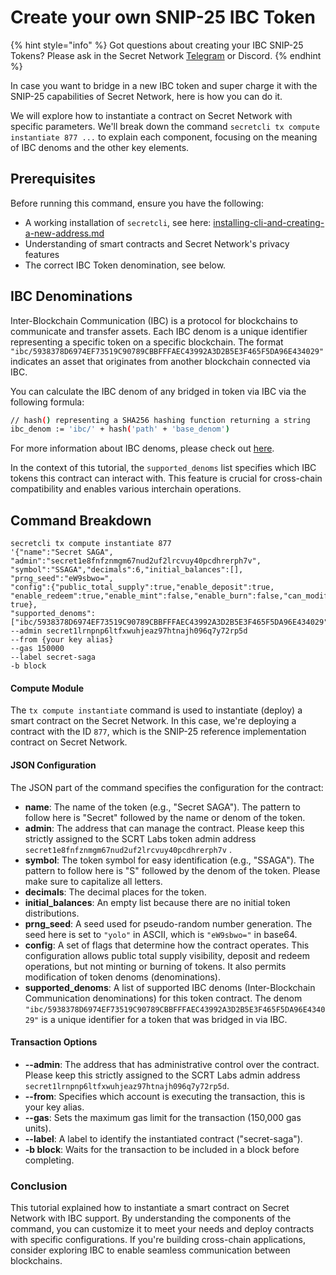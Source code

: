 # Create your own SNIP-25 IBC Token

{% hint style="info" %}
Got questions about creating your IBC SNIP-25 Tokens? Please ask in the Secret Network [Telegram](https://t.me/SCRTCommunity) or Discord.
{% endhint %}

In case you want to bridge in a new IBC token and super charge it with the SNIP-25 capabilities of Secret Network, here is how you can do it.

We will explore how to instantiate a contract on Secret Network with specific parameters. We'll break down the command `secretcli tx compute instantiate 877 ...` to explain each component, focusing on the meaning of IBC denoms and the other key elements.

## Prerequisites

Before running this command, ensure you have the following:

* A working installation of `secretcli`, see here: [installing-cli-and-creating-a-new-address.md](../../infrastructure/resources/setting-up-a-node-validator/node-setup/installing-cli-and-creating-a-new-address.md "mention")
* Understanding of smart contracts and Secret Network's privacy features
* The correct IBC Token denomination, see below.

## IBC Denominations

Inter-Blockchain Communication (IBC) is a protocol for blockchains to communicate and transfer assets. Each IBC denom is a unique identifier representing a specific token on a specific blockchain. The format `"ibc/5938378D6974EF73519C90789CBBFFFAEC43992A3D2B5E3F465F5DA96E434029"` indicates an asset that originates from another blockchain connected via IBC.

You can calculate the IBC denom of any bridged in token via IBC via the following formula:

```bash
// hash() representing a SHA256 hashing function returning a string 
ibc_denom := 'ibc/' + hash('path' + 'base_denom')
```

For more information about IBC denoms, please check out [here](https://tutorials.cosmos.network/tutorials/6-ibc-dev/).

In the context of this tutorial, the `supported_denoms` list specifies which IBC tokens this contract can interact with. This feature is crucial for cross-chain compatibility and enables various interchain operations.

## Command Breakdown

```shell
secretcli tx compute instantiate 877 
'{"name":"Secret SAGA",
"admin":"secret1e8fnfznmgm67nud2uf2lrcvuy40pcdhrerph7v",
"symbol":"SSAGA","decimals":6,"initial_balances":[],
"prng_seed":"eW9sbwo=",
"config":{"public_total_supply":true,"enable_deposit":true,
"enable_redeem":true,"enable_mint":false,"enable_burn":false,"can_modify_denoms": true},
"supported_denoms":["ibc/5938378D6974EF73519C90789CBBFFFAEC43992A3D2B5E3F465F5DA96E434029"]}' 
--admin secret1lrnpnp6ltfxwuhjeaz97htnajh096q7y72rp5d 
--from {your key alias}  
--gas 150000 
--label secret-saga 
-b block
```

#### Compute Module

The `tx compute instantiate` command is used to instantiate (deploy) a smart contract on the Secret Network. In this case, we're deploying a contract with the ID `877`, which is the SNIP-25 reference implementation contract on Secret Network.

#### JSON Configuration

The JSON part of the command specifies the configuration for the contract:

* **name**: The name of the token (e.g., "Secret SAGA"). The pattern to follow here is "Secret" followed by the name or denom of the token.
* **admin**: The address that can manage the contract. Please keep this strictly assigned to the SCRT Labs token admin address `secret1e8fnfznmgm67nud2uf2lrcvuy40pcdhrerph7v` .
* **symbol**: The token symbol for easy identification (e.g., "SSAGA"). The pattern to follow here is "S" followed by the denom of the token. Please make sure to capitalize all letters.
* **decimals**: The decimal places for the token.
* **initial\_balances**: An empty list because there are no initial token distributions.
* **prng\_seed**: A seed used for pseudo-random number generation. The seed here is set to `"yolo"` in ASCII, which is `"eW9sbwo="` in base64.
* **config**: A set of flags that determine how the contract operates. This configuration allows public total supply visibility, deposit and redeem operations, but not minting or burning of tokens. It also permits modification of token denoms (denominations).
* **supported\_denoms**: A list of supported IBC denoms (Inter-Blockchain Communication denominations) for this token contract. The denom `"ibc/5938378D6974EF73519C90789CBBFFFAEC43992A3D2B5E3F465F5DA96E434029"` is a unique identifier for a token that was bridged in via IBC.

#### Transaction Options

* **--admin**: The address that has administrative control over the contract.  Please keep this strictly assigned to the SCRT Labs admin address `secret1lrnpnp6ltfxwuhjeaz97htnajh096q7y72rp5d`.
* **--from**: Specifies which account is executing the transaction, this is your key alias.
* **--gas**: Sets the maximum gas limit for the transaction (150,000 gas units).
* **--label**: A label to identify the instantiated contract ("secret-saga").
* **-b block**: Waits for the transaction to be included in a block before completing.

### Conclusion

This tutorial explained how to instantiate a smart contract on Secret Network with IBC support. By understanding the components of the command, you can customize it to meet your needs and deploy contracts with specific configurations. If you're building cross-chain applications, consider exploring IBC to enable seamless communication between blockchains.
